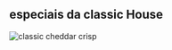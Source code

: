 <!DOCTYPE html>
<html lang=">

<meta charset="utf-8">
<META NAME ="VIEWPORT" content=>
<link rel="stylesheet"href ="style.css">
<title>especiais da classic house</title>
</head>
<body>
<section id="titulo">
<h1 id="titulo">especiais da classic House</h1>
</section>
<section class="topo">
<div class="text">
<img class="img1" src="img/crisp.png" alt="classic cheddar crisp">
</div>
<div class='text">
<p class="texto">0 <b>cheddaar crisp </b> foi um lanche criado